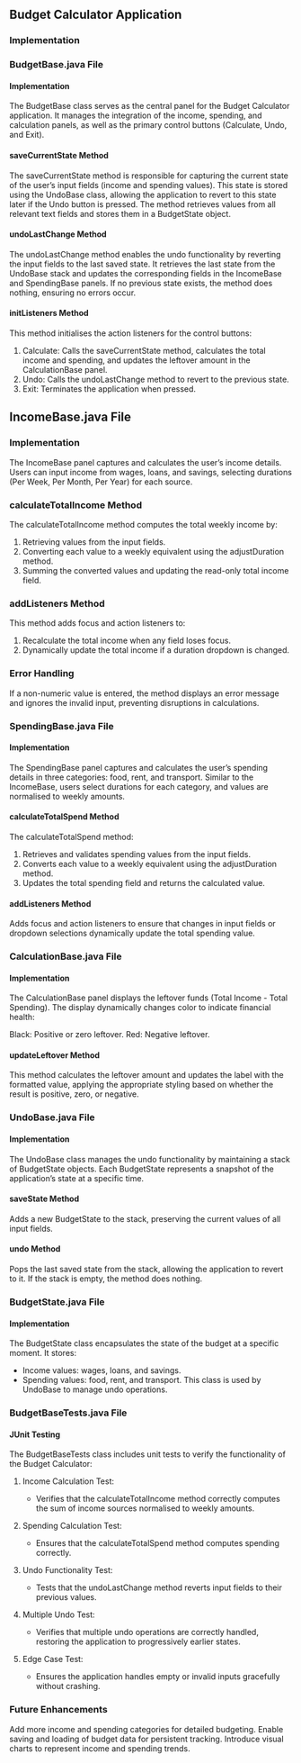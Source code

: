 ## Budget Calculator Application
### Implementation
### BudgetBase.java File

#### Implementation
The BudgetBase class serves as the central panel for the Budget Calculator application. It manages the integration of the income, spending, and calculation panels, as well as the primary control buttons (Calculate, Undo, and Exit).

#### saveCurrentState Method
The saveCurrentState method is responsible for capturing the current state of the user’s input fields (income and spending values). This state is stored using the UndoBase class, allowing the application to revert to this state later if the Undo button is pressed. The method retrieves values from all relevant text fields and stores them in a BudgetState object.

#### undoLastChange Method
The undoLastChange method enables the undo functionality by reverting the input fields to the last saved state. It retrieves the last state from the UndoBase stack and updates the corresponding fields in the IncomeBase and SpendingBase panels. If no previous state exists, the method does nothing, ensuring no errors occur.

#### initListeners Method
This method initialises the action listeners for the control buttons:

1. Calculate: Calls the saveCurrentState method, calculates the total income and spending, and updates the leftover amount in the CalculationBase panel.
2. Undo: Calls the undoLastChange method to revert to the previous state.
3. Exit: Terminates the application when pressed.

## IncomeBase.java File
### Implementation
The IncomeBase panel captures and calculates the user’s income details. Users can input income from wages, loans, and savings, selecting durations (Per Week, Per Month, Per Year) for each source.

### calculateTotalIncome Method
The calculateTotalIncome method computes the total weekly income by:

1. Retrieving values from the input fields.
2. Converting each value to a weekly equivalent using the adjustDuration method.
3. Summing the converted values and updating the read-only total income field.

### addListeners Method
This method adds focus and action listeners to:

1. Recalculate the total income when any field loses focus.
2. Dynamically update the total income if a duration dropdown is changed.

### Error Handling
If a non-numeric value is entered, the method displays an error message and ignores the invalid input, preventing disruptions in calculations.

### SpendingBase.java File
#### Implementation
The SpendingBase panel captures and calculates the user’s spending details in three categories: food, rent, and transport. Similar to the IncomeBase, users select durations for each category, and values are normalised to weekly amounts.

#### calculateTotalSpend Method
The calculateTotalSpend method:

1. Retrieves and validates spending values from the input fields.
2. Converts each value to a weekly equivalent using the adjustDuration method.
3. Updates the total spending field and returns the calculated value.

#### addListeners Method
Adds focus and action listeners to ensure that changes in input fields or dropdown selections dynamically update the total spending value.

### CalculationBase.java File
#### Implementation
The CalculationBase panel displays the leftover funds (Total Income - Total Spending). The display dynamically changes color to indicate financial health:

Black: Positive or zero leftover.
Red: Negative leftover.

#### updateLeftover Method
This method calculates the leftover amount and updates the label with the formatted value, applying the appropriate styling based on whether the result is positive, zero, or negative.

### UndoBase.java File
#### Implementation
The UndoBase class manages the undo functionality by maintaining a stack of BudgetState objects. Each BudgetState represents a snapshot of the application’s state at a specific time.

#### saveState Method
Adds a new BudgetState to the stack, preserving the current values of all input fields.

#### undo Method
Pops the last saved state from the stack, allowing the application to revert to it. If the stack is empty, the method does nothing.

### BudgetState.java File
#### Implementation
The BudgetState class encapsulates the state of the budget at a specific moment. It stores:

- Income values: wages, loans, and savings.
- Spending values: food, rent, and transport.
This class is used by UndoBase to manage undo operations.

### BudgetBaseTests.java File
#### JUnit Testing
The BudgetBaseTests class includes unit tests to verify the functionality of the Budget Calculator:

1. Income Calculation Test:

     - Verifies that the calculateTotalIncome method correctly computes the sum of income sources normalised to weekly amounts.

2. Spending Calculation Test:

     - Ensures that the calculateTotalSpend method computes spending correctly.

3. Undo Functionality Test:

     - Tests that the undoLastChange method reverts input fields to their previous values.

4. Multiple Undo Test:

     - Verifies that multiple undo operations are correctly handled, restoring the application to progressively earlier states.

5. Edge Case Test:

     - Ensures the application handles empty or invalid inputs gracefully without crashing.

### Future Enhancements
Add more income and spending categories for detailed budgeting.
Enable saving and loading of budget data for persistent tracking.
Introduce visual charts to represent income and spending trends.
